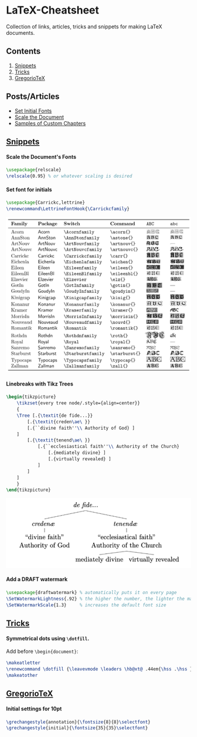# LaTeX-Cheatsheet

Collection of links, articles, tricks and snippets for making LaTeX documents.

## Contents

1. [Snippets](#snippets)
2. [Tricks](#tricks)
3. [GregorioTeX](#gregorio)

## Posts/Articles

- [Set Initial Fonts](https://tex.stackexchange.com/a/250479/254874)
- [Scale the Document](https://tex.stackexchange.com/a/70240/254874)
- [Samples of Custom Chapters](http://zoonek.free.fr/LaTeX/LaTeX_samples_chapter/0.html)

## [Snippets](#snippets)

#### Scale the Document's Fonts

```LaTeX
\usepackage{relscale}
\relscale{0.95} % or whatever scaling is desired
```

#### Set font for initials

```LaTeX
\usepackage{Carrickc,lettrine}
\renewcommand\LettrineFontHook{\Carrickcfamily}
```
![Options for Fancy Dropcaps](./images/initials.jpg)

#### Linebreaks with Tikz Trees

```LaTeX
\begin{tikzpicture}
    \tikzset{every tree node/.style={align=center}}
    {
	\Tree [.{\textit{de fide...}} 
		[.{\textit{creden\ae\ }} 
		[.{``divine faith''\\ Authority of God} ]
	]
		[.{\textit{tenend\ae\ }} 
			[.{``ecclesiastical faith''\\ Authority of the Church} 
				[.{mediately divine} ]
				[.{virtually revealed} ]
			]
		]
	]
	}
\end{tikzpicture}
```
![Tikz Tree Line Breaks](./images/line_breaks_trees.png)

#### Add a DRAFT watermark

```latex
\usepackage{draftwatermark} % automatically puts it on every page
\SetWatermarkLightness{.92} % the higher the number, the lighter the mark
\SetWatermarkScale{1.3}     % increases the default font size
```

## [Tricks](#tricks)

#### Symmetrical dots using `\dotfill`.

Add before `\begin{document}`:

```LaTeX
\makeatletter
\renewcommand \dotfill {\leavevmode \leaders \hb@xt@ .44em{\hss .\hss }\hfill \kern \z@}
\makeatother
```
## [GregorioTeX](#gregorio)

#### Initial settings for 10pt

```LaTeX
\grechangestyle{annotation}{\fontsize{8}{8}\selectfont}
\grechangestyle{initial}{\fontsize{35}{35}\selectfont}
```
